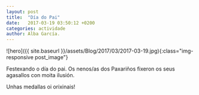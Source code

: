 ```yaml
---
layout: post
title:  "Día do Pai"
date:   2017-03-19 03:50:12 +0200
categories: actividade
author: Alba García.
---
```

![hero]({{ site.baseurl }}/assets/Blog/2017/03/2017-03-19.jpg){:class="img-responsive post_image"}
<br>

Festexando o día do pai.
Os nenos/as dos Paxariños fixeron os seus agasallos con moita ilusión.

Unhas medallas oi orixinais!





